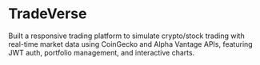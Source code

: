 # TradeVerse
Built a responsive trading platform to simulate crypto/stock trading with real-time market data using CoinGecko and Alpha Vantage APIs, featuring JWT auth, portfolio management, and interactive charts.
